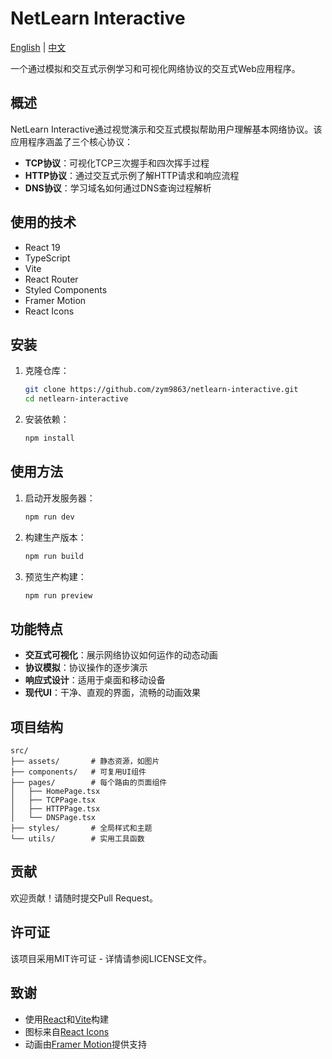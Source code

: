# NetLearn Interactive

[English](README.md) | [中文](README_zh.md)

一个通过模拟和交互式示例学习和可视化网络协议的交互式Web应用程序。

## 概述

NetLearn Interactive通过视觉演示和交互式模拟帮助用户理解基本网络协议。该应用程序涵盖了三个核心协议：

- **TCP协议**：可视化TCP三次握手和四次挥手过程
- **HTTP协议**：通过交互式示例了解HTTP请求和响应流程
- **DNS协议**：学习域名如何通过DNS查询过程解析

## 使用的技术

- React 19
- TypeScript
- Vite
- React Router
- Styled Components
- Framer Motion
- React Icons

## 安装

1. 克隆仓库：
   ```bash
   git clone https://github.com/zym9863/netlearn-interactive.git
   cd netlearn-interactive
   ```

2. 安装依赖：
   ```bash
   npm install
   ```

## 使用方法

1. 启动开发服务器：
   ```bash
   npm run dev
   ```

2. 构建生产版本：
   ```bash
   npm run build
   ```

3. 预览生产构建：
   ```bash
   npm run preview
   ```

## 功能特点

- **交互式可视化**：展示网络协议如何运作的动态动画
- **协议模拟**：协议操作的逐步演示
- **响应式设计**：适用于桌面和移动设备
- **现代UI**：干净、直观的界面，流畅的动画效果

## 项目结构

```
src/
├── assets/       # 静态资源，如图片
├── components/   # 可复用UI组件
├── pages/        # 每个路由的页面组件
│   ├── HomePage.tsx
│   ├── TCPPage.tsx
│   ├── HTTPPage.tsx
│   └── DNSPage.tsx
├── styles/       # 全局样式和主题
└── utils/        # 实用工具函数
```

## 贡献

欢迎贡献！请随时提交Pull Request。

## 许可证

该项目采用MIT许可证 - 详情请参阅LICENSE文件。

## 致谢

- 使用[React](https://react.dev/)和[Vite](https://vitejs.dev/)构建
- 图标来自[React Icons](https://react-icons.github.io/react-icons/)
- 动画由[Framer Motion](https://www.framer.com/motion/)提供支持
